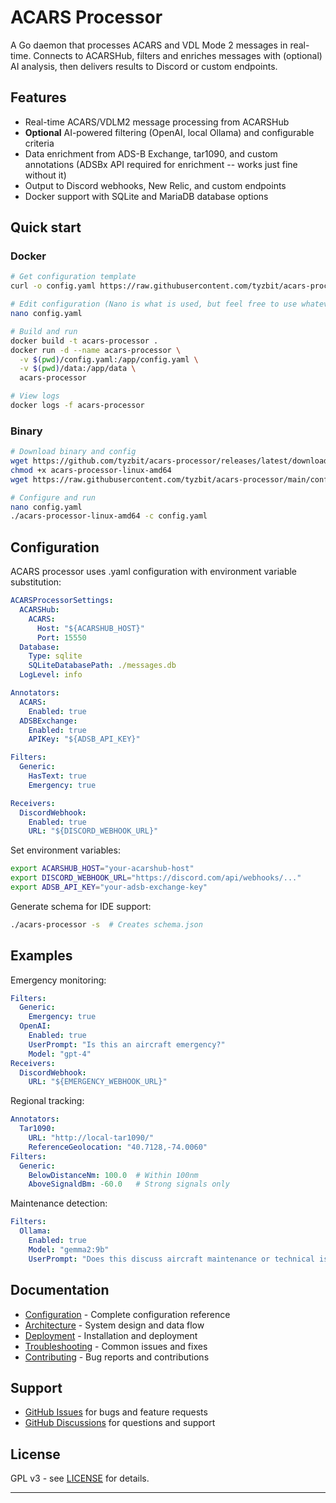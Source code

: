 # ACARS Processor

A Go daemon that processes ACARS and VDL Mode 2 messages in real-time. Connects to ACARSHub, filters and enriches messages with (optional) AI analysis, then delivers results to Discord or custom endpoints. 

## Features

- Real-time ACARS/VDLM2 message processing from ACARSHub
- **Optional** AI-powered filtering (OpenAI, local Ollama) and configurable criteria 
- Data enrichment from ADS-B Exchange, tar1090, and custom annotations (ADSBx API required for enrichment -- works just fine without it) 
- Output to Discord webhooks, New Relic, and custom endpoints
- Docker support with SQLite and MariaDB database options

## Quick start

### Docker

```bash
# Get configuration template
curl -o config.yaml https://raw.githubusercontent.com/tyzbit/acars-processor/main/config_example.yaml

# Edit configuration (Nano is what is used, but feel free to use whatever edit you like obviously) 
nano config.yaml

# Build and run
docker build -t acars-processor .
docker run -d --name acars-processor \
  -v $(pwd)/config.yaml:/app/config.yaml \
  -v $(pwd)/data:/app/data \
  acars-processor

# View logs
docker logs -f acars-processor
```

### Binary

```bash
# Download binary and config
wget https://github.com/tyzbit/acars-processor/releases/latest/download/acars-processor-linux-amd64
chmod +x acars-processor-linux-amd64
wget https://raw.githubusercontent.com/tyzbit/acars-processor/main/config_example.yaml -O config.yaml

# Configure and run
nano config.yaml
./acars-processor-linux-amd64 -c config.yaml
```

## Configuration

ACARS processor uses .yaml configuration with environment variable substitution:

```yaml
ACARSProcessorSettings:
  ACARSHub:
    ACARS:
      Host: "${ACARSHUB_HOST}"
      Port: 15550
  Database:
    Type: sqlite
    SQLiteDatabasePath: ./messages.db
  LogLevel: info

Annotators:
  ACARS:
    Enabled: true
  ADSBExchange:
    Enabled: true
    APIKey: "${ADSB_API_KEY}"

Filters:
  Generic:
    HasText: true
    Emergency: true

Receivers:
  DiscordWebhook:
    Enabled: true
    URL: "${DISCORD_WEBHOOK_URL}"
```

Set environment variables:
```bash
export ACARSHUB_HOST="your-acarshub-host"
export DISCORD_WEBHOOK_URL="https://discord.com/api/webhooks/..."
export ADSB_API_KEY="your-adsb-exchange-key"
```

Generate schema for IDE support:
```bash
./acars-processor -s  # Creates schema.json
```

## Examples

Emergency monitoring:
```yaml
Filters:
  Generic:
    Emergency: true
  OpenAI:
    Enabled: true
    UserPrompt: "Is this an aircraft emergency?"
    Model: "gpt-4"
Receivers:
  DiscordWebhook:
    URL: "${EMERGENCY_WEBHOOK_URL}"
```

Regional tracking:
```yaml
Annotators:
  Tar1090:
    URL: "http://local-tar1090/"
    ReferenceGeolocation: "40.7128,-74.0060"
Filters:
  Generic:
    BelowDistanceNm: 100.0  # Within 100nm
    AboveSignaldBm: -60.0   # Strong signals only
```

Maintenance detection:
```yaml
Filters:
  Ollama:
    Enabled: true
    Model: "gemma2:9b"
    UserPrompt: "Does this discuss aircraft maintenance or technical issues?"
```

## Documentation

- [Configuration](docs/CONFIGURATION.md) - Complete configuration reference  
- [Architecture](docs/ARCHITECTURE.md) - System design and data flow
- [Deployment](docs/DEPLOYMENT.md) - Installation and deployment
- [Troubleshooting](docs/TROUBLESHOOTING.md) - Common issues and fixes
- [Contributing](docs/CONTRIBUTING.md) - Bug reports and contributions

## Support

- [GitHub Issues](https://github.com/tyzbit/acars-processor/issues) for bugs and feature requests
- [GitHub Discussions](https://github.com/tyzbit/acars-processor/discussions) for questions and support

## License

GPL v3 - see [LICENSE](LICENSE) for details.

---
